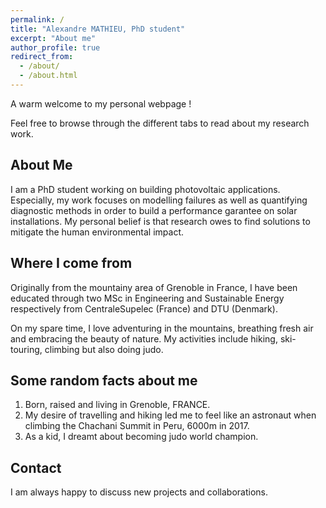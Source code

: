 ```yaml
---
permalink: /
title: "Alexandre MATHIEU, PhD student"
excerpt: "About me"
author_profile: true
redirect_from: 
  - /about/
  - /about.html
---
```



A warm welcome to my personal webpage !

Feel free to browse through the different tabs to read about my research work.

## About Me

I am a PhD student working on building photovoltaic applications. Especially, my work focuses on modelling failures as well as quantifying diagnostic methods in order to build a performance garantee on solar installations. My personal belief is that research owes to find solutions to mitigate the human environmental impact.

## Where I come from 

Originally from the mountainy area of Grenoble in France, I have been educated through two MSc in Engineering and Sustainable Energy respectively from CentraleSupelec (France) and DTU (Denmark). 

On my spare time, I love adventuring in the mountains, breathing fresh air and embracing the beauty of nature. My activities include hiking, ski-touring, climbing but also doing judo.

## Some random facts about me

1. Born, raised and living in Grenoble, FRANCE.
2. My desire of travelling and hiking led me to feel like an astronaut when climbing the Chachani Summit in Peru, 6000m in 2017.
3. As a kid, I dreamt about becoming judo world champion.


## Contact

I am always happy to discuss new projects and collaborations.
